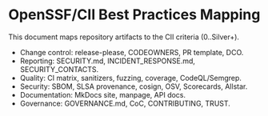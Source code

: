 
# OpenSSF/CII Best Practices Mapping
This document maps repository artifacts to the CII criteria (0..Silver+).
- Change control: release-please, CODEOWNERS, PR template, DCO.
- Reporting: SECURITY.md, INCIDENT_RESPONSE.md, SECURITY_CONTACTS.
- Quality: CI matrix, sanitizers, fuzzing, coverage, CodeQL/Semgrep.
- Security: SBOM, SLSA provenance, cosign, OSV, Scorecards, Allstar.
- Documentation: MkDocs site, manpage, API docs.
- Governance: GOVERNANCE.md, CoC, CONTRIBUTING, TRUST.
